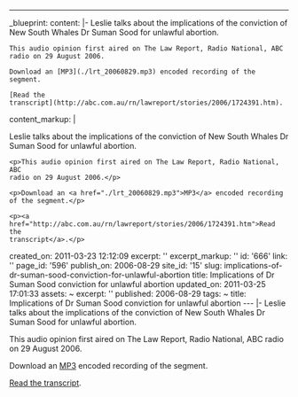 ---
_blueprint:
  content: |-
    Leslie talks about the implications of the conviction of New South
    Whales Dr Suman Sood for unlawful abortion.

    This audio opinion first aired on The Law Report, Radio National, ABC
    radio on 29 August 2006.

    Download an [MP3](./lrt_20060829.mp3) encoded recording of the segment.

    [Read the
    transcript](http://abc.com.au/rn/lawreport/stories/2006/1724391.htm).
  content_markup: |
    <p>Leslie talks about the implications of the conviction of New South
    Whales Dr Suman Sood for unlawful abortion.</p>

    <p>This audio opinion first aired on The Law Report, Radio National, ABC
    radio on 29 August 2006.</p>

    <p>Download an <a href="./lrt_20060829.mp3">MP3</a> encoded recording of the segment.</p>

    <p><a href="http://abc.com.au/rn/lawreport/stories/2006/1724391.htm">Read the
    transcript</a>.</p>
  created_on: 2011-03-23 12:12:09
  excerpt: ''
  excerpt_markup: ''
  id: '666'
  link: ''
  page_id: '596'
  publish_on: 2006-08-29
  site_id: '15'
  slug: implications-of-dr-suman-sood-conviction-for-unlawful-abortion
  title: Implications of Dr Suman Sood conviction for unlawful abortion
  updated_on: 2011-03-25 17:01:33
assets: ~
excerpt: ''
published: 2006-08-29
tags: ~
title: Implications of Dr Suman Sood conviction for unlawful abortion
--- |-
  Leslie talks about the implications of the conviction of New South
  Whales Dr Suman Sood for unlawful abortion.

  This audio opinion first aired on The Law Report, Radio National, ABC
  radio on 29 August 2006.

  Download an [MP3](./lrt_20060829.mp3) encoded recording of the segment.

  [Read the
  transcript](http://abc.com.au/rn/lawreport/stories/2006/1724391.htm).
